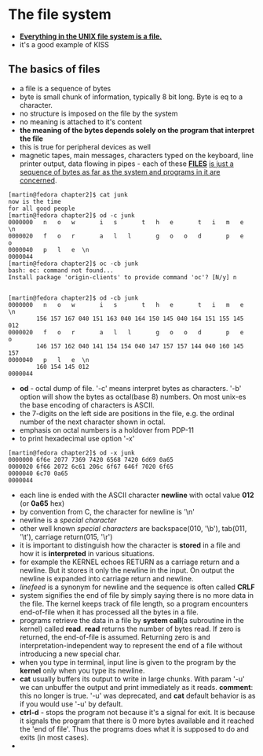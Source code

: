 # The file system

* **<u>Everything in the UNIX file system is a file.</u>**
* it's a good example of KISS
  
## The basics of files

* a file is a sequence of bytes
* byte is small chunk of information, typically 8 bit long. Byte is eq to a character.
* no structure is imposed on the file by the system
* no meaning is attached to it's content
* **the meaning of the bytes depends solely on the program that interpret the file**
* this is true for peripheral devices as well
* magnetic tapes, main messages, characters typed on the keyboard, line printer output, data flowing in pipes - each of these **<u>FILES</u>** <u>is just a sequence of bytes as far as the system and programs in it are concerned</u>.

```
[martin@fedora chapter2]$ cat junk
now is the time
for all good people
[martin@fedora chapter2]$ od -c junk
0000000   n   o   w       i   s       t   h   e       t   i   m   e  \n
0000020   f   o   r       a   l   l       g   o   o   d       p   e   o
0000040   p   l   e  \n
0000044
[martin@fedora chapter2]$ oc -cb junk
bash: oc: command not found...
Install package 'origin-clients' to provide command 'oc'? [N/y] n


[martin@fedora chapter2]$ od -cb junk
0000000   n   o   w       i   s       t   h   e       t   i   m   e  \n
        156 157 167 040 151 163 040 164 150 145 040 164 151 155 145 012
0000020   f   o   r       a   l   l       g   o   o   d       p   e   o
        146 157 162 040 141 154 154 040 147 157 157 144 040 160 145 157
0000040   p   l   e  \n
        160 154 145 012
0000044
```

* **od** - octal dump of file. '-c' means interpret bytes as characters. '-b' option will show the bytes as octal(base 8) numbers. On most unix-es the base encoding of characters is ASCII.
* the 7-digits on the left side are positions in the file, e.g. the ordinal number of the next character shown in octal.
* emphasis on octal numbers is a holdover from PDP-11
* to print hexadecimal use option '-x'

```
[martin@fedora chapter2]$ od -x junk
0000000 6f6e 2077 7369 7420 6568 7420 6d69 0a65
0000020 6f66 2072 6c61 206c 6f67 646f 7020 6f65
0000040 6c70 0a65
0000044
```

* each line is ended with the ASCII character **newline** with octal value **012** (or **0a65** hex)
* by convention from C, the character for newline is '\n'
* newline is a *special character*
* other well known *special characters* are backspace(010, '\b'), tab(011, '\t'), carriage return(015, '\r')
* it is important to distinguish how the character is **stored** in a file and how it is **interpreted** in various situations.
* for example the KERNEL echoes RETURN as a carriage return and a newline. But it stores it only the newline in the input. On output the newline is expanded into carriage return and newline.
* *linefeed* is a synonym for newline and the sequence is often called **CRLF**
* system signifies the end of file  by simply saying there is no more data in the file. The kernel keeps track of file length, so a program encounters end-of-file when it has processed all the bytes in a file.
* programs retrieve the data in a file by **system call**(a subroutine in the kernel) called **read**. **read** returns the number of bytes read. If zero is returned, the end-of-file is assumed. Returning zero is and interpretation-independent way to represent the end of a file without introducing a new special char.
* when you type in terminal, input line is given to the program by the **kernel** only when you type its newline.
* **cat** usually buffers its output to write in large chunks. With param '-u' we can unbuffer the output and print immediately as it reads. **comment**: this no longer is true. '-u' was deprecated, and **cat** default behavior is as if you would use '-u' by default.
* **ctrl-d** - stops the program not because it's a signal for exit. It is because it signals the program that there is 0 more bytes available and it reached the 'end of file'. Thus the programs does what it is supposed to do and exits (in most cases). 
* 


